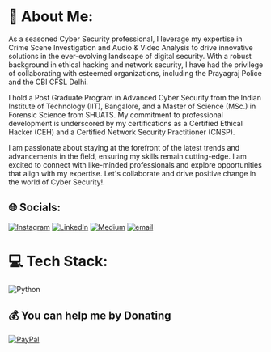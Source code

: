 # 💫 About Me:
As a seasoned Cyber Security professional, I leverage my expertise in Crime Scene Investigation and Audio & Video Analysis to drive innovative solutions in the ever-evolving landscape of digital security. With a robust background in ethical hacking and network security, I have had the privilege of collaborating with esteemed organizations, including the Prayagraj Police and the CBI CFSL Delhi.

I hold a Post Graduate Program in Advanced Cyber Security from the Indian Institute of Technology (IIT), Bangalore, and a Master of Science (MSc.) in Forensic Science from SHUATS. My commitment to professional development is underscored by my certifications as a Certified Ethical Hacker (CEH) and a Certified Network Security Practitioner (CNSP).

I am passionate about staying at the forefront of the latest trends and advancements in the field, ensuring my skills remain cutting-edge. I am excited to connect with like-minded professionals and explore opportunities that align with my expertise. Let's collaborate and drive positive change in the world of Cyber Security!.


## 🌐 Socials:
[![Instagram](https://img.shields.io/badge/Instagram-%23E4405F.svg?logo=Instagram&logoColor=white)](https://instagram.com/sourabh_singh_22) [![LinkedIn](https://img.shields.io/badge/LinkedIn-%230077B5.svg?logo=linkedin&logoColor=white)](https://linkedin.com/in/sourabhsingh1828) [![Medium](https://img.shields.io/badge/Medium-12100E?logo=medium&logoColor=white)](https://medium.com/@sourabh1828) [![email](https://img.shields.io/badge/Email-D14836?logo=gmail&logoColor=white)](mailto:sourabh.singh.1828@gmail.com) 

# 💻 Tech Stack:
![Python](https://img.shields.io/badge/python-3670A0?style=flat&logo=python&logoColor=ffdd54)

  ## 💰 You can help me by Donating
  [![PayPal](https://img.shields.io/badge/PayPal-00457C?style=for-the-badge&logo=paypal&logoColor=white)](https://paypal.me/SourabhS1828) 

  
<!-- Proudly created with GPRM ( https://gprm.itsvg.in ) -->
